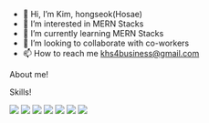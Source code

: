 - 👋 Hi, I’m Kim, hongseok(Hosae)
- 👀 I’m interested in MERN Stacks
- 🌱 I’m currently learning MERN Stacks
- 💞️ I’m looking to collaborate with co-workers
- 📫 How to reach me khs4business@gmail.com


 About me!
<!-- 내 레주메넣기 -->
Skills!

<img src="https://img.shields.io/badge/html-E34F26?style=for-the-badge&logo=html5&logoColor=white">
<img src="https://img.shields.io/badge/css-1572B6?style=for-the-badge&logo=css3&logoColor=white">
<img src="https://img.shields.io/badge/javascript-F7DF1E?style=for-the-badge&logo=javascript&logoColor=black">
<img src="https://img.shields.io/badge/react-61DAFB?style=for-the-badge&logo=react&logoColor=black">
<img src="https://img.shields.io/badge/github-181717?style=for-the-badge&logo=github&logoColor=white">
<img src="https://img.shields.io/badge/bootstrap-7952B3?style=for-the-badge&logo=bootstrap&logoColor=white">
<img src="https://img.shields.io/badge/styled-components-DB7093?style=for-the-badge&logo=bootstrap&logoColor=white">
<!---
Hosae-Coding/Hosae-Coding is a ✨ special ✨ repository because its `README.md` (this file) appears on your GitHub profile.
You can click the Preview link to take a look at your changes.
--->
